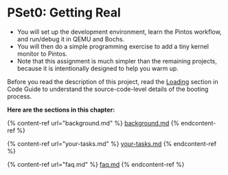# PSet0: Getting Real


* You will set up the development environment, learn the Pintos workflow, and run/debug it in QEMU and Bochs.
* You will then do a simple programming exercise to add a tiny kernel monitor to Pintos.
* Note that this assignment is much simpler than the remaining projects, because it is intentionally designed to help you warm up.

Before you read the description of this project, read the [Loading](../../appendix/reference-guide/loading.md) section in Code Guide to understand the source-code-level details of the booting process.

**Here are the sections in this chapter:**

{% content-ref url="background.md" %}
[background.md](background.md)
{% endcontent-ref %}

{% content-ref url="your-tasks.md" %}
[your-tasks.md](your-tasks.md)
{% endcontent-ref %}

{% content-ref url="faq.md" %}
[faq.md](faq.md)
{% endcontent-ref %}
